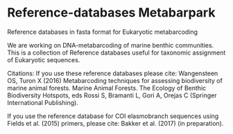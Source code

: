 # Reference-databases Metabarpark
Reference databases in fasta format for Eukaryotic metabarcoding

We are working on DNA-metabarcoding of marine benthic communities.
This is a collection of Reference databases useful for taxonomic assignment of Eukaryotic sequences.

Citations:
If you use these reference databases please cite:
Wangensteen OS, Turon X (2016) Metabarcoding techniques for assessing biodiversity of marine animal forests. Marine Animal Forests. The Ecology of Benthic Biodiversity Hotspots, eds Rossi S, Bramanti L, Gori A, Orejas C (Springer International Publishing).

If you use the reference database for COI elasmobranch sequences using Fields et al. (2015) primers, please cite:
Bakker et al. (2017) (in preparation).

